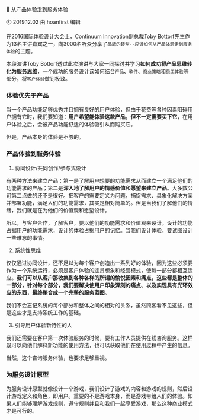 🐾 从产品体验走到服务体验

🕘 2019.12.02 由 hoanfirst 编辑

在2016国际体验设计大会上，Continuum Innovation副总裁Toby Bottorf先生作为13名主讲嘉宾之一，向3000名听众分享了`品牌的转型--应该如何从产品体验走到服务体验`的主题。

本段演讲Toby Bottorf透过此次演讲与大家一同探讨并学习**如何成功将产品思维转化为服务思维**，一个成功的服务设计该如何结合`产品`、`软件`、`商业策略`和`员工体验`等部分，将`客户体验`做到极致。

### 体验优先于产品

当一个产品功能足够优秀并且拥有良好的用户体验，但由于花费等各种因素阻碍用户拥有它时，我们要知道：**用户希望能体验这款产品，但不一定需要买下它**，在用户体验之后，会被产品功能舒适的体验吸引从而购买它。

但是，产品本身的体验是不够的。

### 产品体验到服务体验

1. 协同设计/共同创作/参与式设计

有两种方法来建立产品：第一是了解用户想要的功能需求从而建立一个满足他们的功能需求的产品；第二是**深入地了解用户的情感价值和愿望来建立产品**。大多数公司第二点做的还不是很好。把客户的需要定义为问题，捕捉需求、具象化解决方案并部署功能，满足人们的功能需求，其实是相对简单的。但是当我们了解他们的情绪，我们就是在为他们的价值观和愿望设计。

所以，与客户合作，了解客户，要以他们的功能需求和价值观来设计。设计的功能占据用户的功能需求，设计的体验占据用户的记忆。当我们设计体验，要试图设计一些难忘的事情。

2. 系统性思维

仅仅通过协同设计，还不足以为每个客户创造出一系列好的体验，因为这些必须要作为一个系统运行，必须是客户体验的连贯想象和经营模式，使每一部分都相互适应。**我们可以从客户那收集到各种各样的所谓的愉悦因素和痛点，这些都是整体的一部分，针对每个部分，我们要解决使用户印象深刻的痛点、以及实现具有光环效应的东西，最终整合成一个完整的服务蓝图**。

我们不会忘记系统的每个部分和整体之间的相对的关系，虽然顾客看不见这些，但是这些才是支持系统工作的基础。

3. 引导用户体验新特性的人

我们还需要在客户第一次体验服务的时候，要有工作人员提供在线咨询服务。这样既可以向他们解释新功能的使用方法，也可以获取他们在使用过程中产生的信息。

当然，这个咨询服务体验，也要求足够重视。

### 为服务设计原型

为服务设计原型就像设计一个游戏，我们设计了游戏的内容和游戏的规则，然后设计游戏定义和角色，即用户。重要的不是游戏本身，而是游戏带给人们的体验。如果人们能够理解游戏规则，遵守规则并且和我们一起享受游戏，那么这种商业模式才是可行的。
